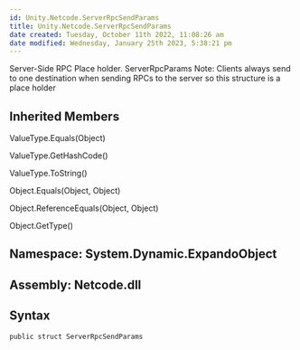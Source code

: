 ```yaml
---
id: Unity.Netcode.ServerRpcSendParams
title: Unity.Netcode.ServerRpcSendParams
date created: Tuesday, October 11th 2022, 11:08:26 am
date modified: Wednesday, January 25th 2023, 5:38:21 pm
---
```


<div class="markdown level0 summary">

Server-Side RPC Place holder. ServerRpcParams Note: Clients always send to one destination when sending RPCs to the server so this structure is a place holder

</div>

<div class="markdown level0 conceptual">

</div>

<div class="inheritedMembers">

## Inherited Members

<div>

ValueType.Equals(Object)

</div>

<div>

ValueType.GetHashCode()

</div>

<div>

ValueType.ToString()

</div>

<div>

Object.Equals(Object, Object)

</div>

<div>

Object.ReferenceEquals(Object, Object)

</div>

<div>

Object.GetType()

</div>

</div>

## **Namespace**: System.Dynamic.ExpandoObject

## **Assembly**: Netcode.dll

## Syntax

``` lang-csharp
public struct ServerRpcSendParams
```
